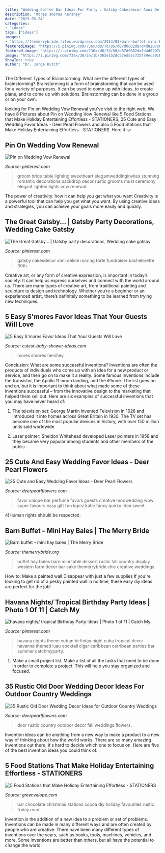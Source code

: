 ```yaml
---
title: "Wedding Coffee Bar Ideas For Party : Gatsby Cakesdecor Anni Delice Roaring Torte Fundraiser Bachelorette 30th"
description: "Mores smores hershey"
date: "2023-06-24"
categories:
- "ideas"
tags: ["ideas"]
images:
- "https://themerrybride.files.wordpress.com/2013/03/barn-buffet-mini-hay-bales.jpg"
featuredImage: "https://i.pinimg.com/736x/d8/7d/06/d87d0602da7d4d8207c8f11a494fab83.jpg"
featured_image: "https://i.pinimg.com/736x/d8/7d/06/d87d0602da7d4d8207c8f11a494fab83.jpg"
image: "https://i.pinimg.com/736x/36/2e/1b/362e1b2dc57ed85c725f99ec50102a6a.jpg"
ShowToc: true
author: "Dr. Jorge Kutch"
---
```



The Different Types of Brainstorming: What are the different types of brainstorming?
Brainstorming is a form of brainstorming that can be used for a variety of purposes. It can be used to come up with ideas, to create plans, and to come up with solutions. Brainstorming can be done in a group or on your own.

	

		
looking for Pin on Wedding Vow Renewal you've visit to the right web. We have 8 Pictures about Pin on Wedding Vow Renewal like 5 Food Stations that Make Holiday Entertaining Effortless - STATIONERS, 25 Cute and Easy Wedding Favor Ideas - Deer Pearl Flowers and also 5 Food Stations that Make Holiday Entertaining Effortless - STATIONERS. Here it is:
		
    
## Pin On Wedding Vow Renewal

<img loading=lazy src="https://i.pinimg.com/736x/36/2e/1b/362e1b2dc57ed85c725f99ec50102a6a.jpg" onerror="this.onerror=null;this.src='https://tse3.mm.bing.net/th?id=OIP.cv9hxwiP96RAING6LpM9fgHaO0&amp;pid=15.1';" alt="Pin on Wedding Vow Renewal">

_Source: pinterest.com_

>groom bride table lighting sweetheart elegantweddinginvites stunning romantic decorations backdrop decor rustic grooms must ceremony elegant lighted lights vow renewal. 

	

The power of creativity: how it can help you get what you want
Creativity is a powerful tool that can help you get what you want. By using creative ideas and strategies, you can achieve your goals more easily and quickly.

    
## The Great Gatsby... | Gatsby Party Decorations, Wedding Cake Gatsby

<img loading=lazy src="https://i.pinimg.com/736x/d8/7d/06/d87d0602da7d4d8207c8f11a494fab83.jpg" onerror="this.onerror=null;this.src='https://tse1.mm.bing.net/th?id=OIP.KGEuSHAKJFkyj_YgfPlhKwHaKI&amp;pid=15.1';" alt="The Great Gatsby... | Gatsby party decorations, Wedding cake gatsby">

_Source: pinterest.com_

>gatsby cakesdecor anni delice roaring torte fundraiser bachelorette 30th. 

	

Creative art, or any form of creative expression, is important in today’s society. It can help us express ourselves and connect with the world around us. There are many types of creative art, from traditional painting and sculpture to design and technology. Whether you’re a beginner or an experienced artist, there’s definitely something to be learned from trying new techniques.

    
## 5 Easy S&#039;mores Favor Ideas That Your Guests Will Love

<img loading=lazy src="https://www.cutest-baby-shower-ideas.com/images/smorefavorideas.jpg" onerror="this.onerror=null;this.src='https://tse1.mm.bing.net/th?id=OIP.tpjfFVCEv_hUk1uoXtVbTgHaNI&amp;pid=15.1';" alt="5 Easy S&#039;mores Favor Ideas That Your Guests Will Love">

_Source: cutest-baby-shower-ideas.com_

>mores smores hershey. 

	

Conclusion: What are some successful inventions?
Inventions are often the products of individuals who come up with an idea for a new product or service, and then go on to make it a reality. Some famous inventions include the transistor, the Apollo 11 moon landing, and the iPhone. The list goes on and on, but it is important to think about what made some of these inventions successful – from the innovative design to the marketing that helped them sell out. Here are six examples of successful inventions that you may have never heard of:
1. The television set: George Martin invented Television in 1928 and introduced it into homes across Great Britain in 1930. The TV set has become one of the most popular devices in history, with over 150 million units sold worldwide.

2. Laser pointer: Sheldon Whitehead developed Laser pointers in 1958 and they became very popular among students and other members of the public.

    
## 25 Cute And Easy Wedding Favor Ideas - Deer Pearl Flowers

<img loading=lazy src="https://www.deerpearlflowers.com/wp-content/uploads/2015/05/perfume-bar-wedding-favor-.jpg" onerror="this.onerror=null;this.src='https://tse3.mm.bing.net/th?id=OIP.Zd9MEUm5_KXavIeneYMYrAHaLI&amp;pid=15.1';" alt="25 Cute and Easy Wedding Favor Ideas - Deer Pearl Flowers">

_Source: deerpearlflowers.com_

>favor unique bar perfume favors guests creative modwedding wow super favours easy gift fun lopez katie fancy quirky idea sweet. 

	

4)Human rights should be respected.

    
## Barn Buffet – Mini Hay Bales | The Merry Bride

<img loading=lazy src="https://themerrybride.files.wordpress.com/2013/03/barn-buffet-mini-hay-bales.jpg" onerror="this.onerror=null;this.src='https://tse2.mm.bing.net/th?id=OIP.mn1wm8LxymeDWxx6KJNHxgHaLH&amp;pid=15.1';" alt="Barn buffet – mini hay bales | The Merry Bride">

_Source: themerrybride.org_

>buffet hay bales barn mini table dessert rustic fall country display western farm decor bar cake themerrybride chic creative weddings. 

	

How to: Make a painted wall Disappear with just a few supplies
If you're looking to get rid of a pesky painted wall in no time, these easy diy ideas are perfect for the job!

    
## Havana Nights/ Tropical Birthday Party Ideas | Photo 1 Of 11 | Catch My

<img loading=lazy src="https://i.pinimg.com/736x/fa/d8/da/fad8da74b33e0e8492fbab5fd505648e--th-birthday-parties.jpg" onerror="this.onerror=null;this.src='https://tse1.mm.bing.net/th?id=OIP.Qo7Fqqs8KpaBoOu7IQiqjwHaJ3&amp;pid=15.1';" alt="havana nights/ tropical Birthday Party Ideas | Photo 1 of 11 | Catch My">

_Source: pinterest.com_

>havana nights theme cuban birthday night cuba tropical decor havanna themed luau cocktail cigar caribbean carribean parties bar summer catchmyparty. 

	

1. Make a small project list. Make a list of all the tasks that need to be done in order to complete a project. This will help you stay organized and focused. 

    
## 35 Rustic Old Door Wedding Decor Ideas For Outdoor Country Weddings

<img loading=lazy src="http://www.deerpearlflowers.com/wp-content/uploads/2015/07/rustic-old-door-fall-wedding-enter-ideas.jpg" onerror="this.onerror=null;this.src='https://tse3.mm.bing.net/th?id=OIP.Q6UEuNe83qu9OT412jKOGQHaKB&amp;pid=15.1';" alt="35 Rustic Old Door Wedding Decor Ideas for Outdoor Country Weddings">

_Source: deerpearlflowers.com_

>door rustic country outdoor decor fall weddings flowers. 

	

Invention ideas can be anything from a new way to make a product to a new way of thinking about how the world works. There are so many amazing inventions out there, it's hard to decide which one to focus on. Here are five of the best invention ideas you could think of.

    
## 5 Food Stations That Make Holiday Entertaining Effortless - STATIONERS

<img loading=lazy src="https://www.greenvelope.com/blog/wp-content/uploads/2017/11/hot1.png" onerror="this.onerror=null;this.src='https://tse4.mm.bing.net/th?id=OIP.sfXBr7xLy4HRbpbsEM7DngHaLH&amp;pid=15.1';" alt="5 Food Stations that Make Holiday Entertaining Effortless - STATIONERS">

_Source: greenvelope.com_

>bar chocolate christmas stations cocoa diy holiday favourites rustic friday read. 

	

Invention is the addition of a new idea to a problem or set of problems. Inventions can be made in many different ways and are often created by people who are creative. There have been many different types of inventions over the years, such as books, tools, machines, vehicles, and more. Some inventions are better than others, but all have the potential to change the world.

